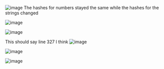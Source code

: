 ![image](https://user-images.githubusercontent.com/57019745/169055674-c85c0a9a-ba04-43f2-bcee-fed3f4b95960.png)
The hashes for numbers stayed the same while the hashes for the strings changed

![image](https://user-images.githubusercontent.com/57019745/169056802-2791bd44-4a27-4020-b70e-adb86c834d50.png)

![image](https://user-images.githubusercontent.com/57019745/169059088-8aa31839-9c73-43ab-9dd2-c4a73cfe9efb.png)

This should say line 327 I think
![image](https://user-images.githubusercontent.com/57019745/169059692-233536d8-03d0-407b-b21a-988b435713ea.png)

![image](https://user-images.githubusercontent.com/57019745/169060768-9d5925b0-7974-40cf-a5dc-6d940e43903c.png)

![image](https://user-images.githubusercontent.com/57019745/169061902-13d6247d-1d6e-4eea-9e5c-2265eb27bc9f.png)
